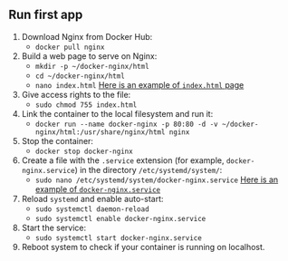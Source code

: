 ## Run first app

1. Download Nginx from Docker Hub:
   - `docker pull nginx`
2. Build a web page to serve on Nginx:
   - `mkdir -p ~/docker-nginx/html`
   - `cd ~/docker-nginx/html`
   - `nano index.html`
   [Here is an example of `index.html` page](https://github.com/exzvor/freedevopsworkspace/tree/main/devops_grades/elementary_grade/take_07/index.html)
3. Give access rights to the file:
   - `sudo chmod 755 index.html`
4. Link the container to the local filesystem and run it:
   - `docker run --name docker-nginx -p 80:80 -d -v ~/docker-nginx/html:/usr/share/nginx/html nginx`
5. Stop the container:
   - `docker stop docker-nginx`
6. Create a file with the `.service` extension (for example, `docker-nginx.service`) in the directory `/etc/systemd/system/`:
   - `sudo nano /etc/systemd/system/docker-nginx.service`
   [Here is an example of `docker-nginx.service`](https://github.com/exzvor/freedevopsworkspace/tree/main/devops_grades/elementary_grade/take_07/docker-nginx.service)
7. Reload `systemd` and enable auto-start:
   - `sudo systemctl daemon-reload` 
   - `sudo systemctl enable docker-nginx.service`
8. Start the service:
   - `sudo systemctl start docker-nginx.service`
9. Reboot system to check if your container is running on localhost.

